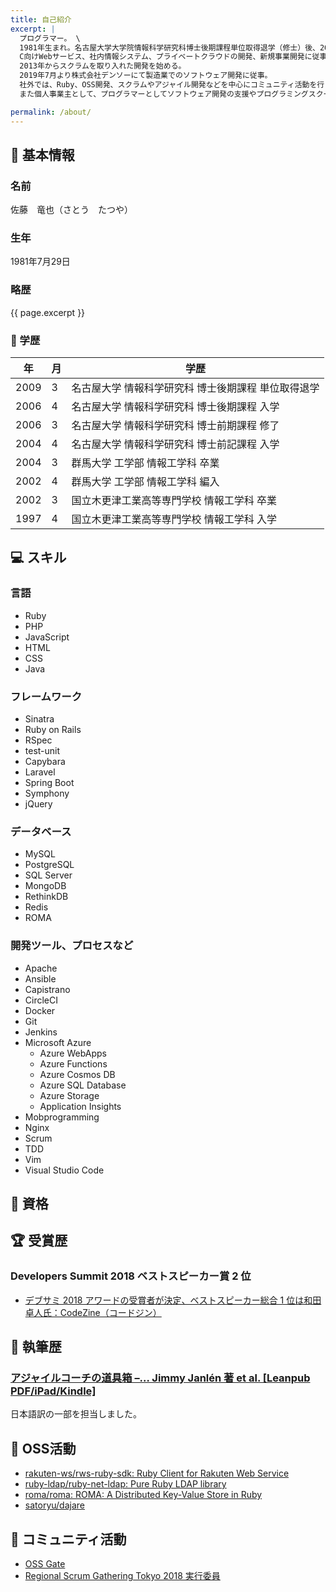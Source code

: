 ```yaml
---
title: 自己紹介
excerpt: |
  プログラマー。 \
  1981年生まれ。名古屋大学大学院情報科学研究科博士後期課程単位取得退学（修士）後、2009年楽天株式会社入社。
  C向けWebサービス、社内情報システム、プライベートクラウドの開発、新規事業開発に従事。
  2013年からスクラムを取り入れた開発を始める。
  2019年7月より株式会社デンソーにて製造業でのソフトウェア開発に従事。
  社外では、Ruby、OSS開発、スクラムやアジャイル開発などを中心にコミュニティ活動を行っている。
  また個人事業主として、プログラマーとしてソフトウェア開発の支援やプログラミングスクールでのメンターを務める。

permalink: /about/
---
```


## :man: 基本情報

### 名前

佐藤　竜也（さとう　たつや）

### 生年

1981年7月29日

### 略歴

{{ page.excerpt }}

### :school: 学歴

| 年   | 月 | 学歴 |
| ---- | --- | --- |
| 2009 | 3 | 名古屋大学 情報科学研究科 博士後期課程 単位取得退学 |
| 2006 | 4 | 名古屋大学 情報科学研究科 博士後期課程 入学 |
| 2006 | 3 | 名古屋大学 情報科学研究科 博士前期課程 修了 |
| 2004 | 4 | 名古屋大学 情報科学研究科 博士前記課程 入学 |
| 2004 | 3 | 群馬大学 工学部 情報工学科 卒業 |
| 2002 | 4 | 群馬大学 工学部 情報工学科 編入 |
| 2002 | 3 | 国立木更津工業高等専門学校 情報工学科 卒業 |
| 1997 | 4 | 国立木更津工業高等専門学校 情報工学科 入学 |

## :computer: スキル

### 言語

- Ruby
- PHP
- JavaScript
- HTML
- CSS
- Java

### フレームワーク

- Sinatra
- Ruby on Rails
- RSpec
- test-unit
- Capybara
- Laravel
- Spring Boot
- Symphony
- jQuery

### データベース

- MySQL
- PostgreSQL
- SQL Server
- MongoDB
- RethinkDB
- Redis
- ROMA

### 開発ツール、プロセスなど

- Apache
- Ansible
- Capistrano
- CircleCI
- Docker
- Git
- Jenkins
- Microsoft Azure
  - Azure WebApps
  - Azure Functions
  - Azure Cosmos DB
  - Azure SQL Database
  - Azure Storage
  - Application Insights
- Mobprogramming
- Nginx
- Scrum
- TDD
- Vim
- Visual Studio Code

## :cherry_blossom: 資格

<div data-iframe-width="150" data-iframe-height="270" data-share-badge-id="433d1bbf-e5d1-41e0-8bd1-a4e327118de1" data-share-badge-host="https://www.youracclaim.com"></div><script type="text/javascript" async src="//cdn.youracclaim.com/assets/utilities/embed.js"></script>

## :trophy: 受賞歴

### Developers Summit 2018 ベストスピーカー賞 2 位

- [デブサミ 2018 アワードの受賞者が決定、ベストスピーカー総合 1 位は和田卓人氏：CodeZine（コードジン）](https://codezine.jp/article/detail/11209)

## :pencil: 執筆歴

### [アジャイルコーチの道具箱 –… Jimmy Janlén 著 et al. [Leanpub PDF/iPad/Kindle]](https://leanpub.com/agiletoolbox-visualizationexamples-japanese)

日本語訳の一部を担当しました。

## :art: OSS活動

- [rakuten-ws/rws-ruby-sdk: Ruby Client for Rakuten Web Service](https://github.com/rakuten-ws/rws-ruby-sdk)
- [ruby-ldap/ruby-net-ldap: Pure Ruby LDAP library](https://github.com/ruby-ldap/ruby-net-ldap)
- [roma/roma: ROMA: A Distributed Key-Value Store in Ruby](https://github.com/roma/roma)
- [satoryu/dajare](https://github.com/satoryu/dajare)

## :dancers: コミュニティ活動

- [OSS Gate](https://oss-gate.github.io/)
- [Regional Scrum Gathering Tokyo 2018 実行委員](https://2018.scrumgatheringtokyo.org)
